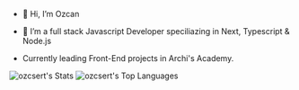 - 👋 Hi, I’m Ozcan

- 🌱 I’m a full stack Javascript Developer speciliazing in Next, Typescript & Node.js

-  Currently leading Front-End projects in Archi's Academy.




  ![ozcsert's Stats](https://github-readme-stats.vercel.app/api?username=ozcsert&theme=shades-of-purple&show_icons=true&hide_border=true&count_private=true)
![ozcsert's Top Languages](https://github-readme-stats.vercel.app/api/top-langs/?username=ozcsert&theme=shades-of-purple&show_icons=true&hide_border=true&layout=compact)
              
                                     
